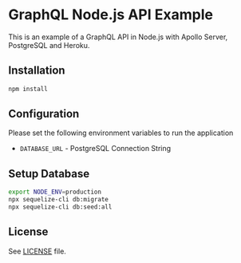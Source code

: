 # GraphQL Node.js API Example

This is an example of a GraphQL API in Node.js with Apollo Server, PostgreSQL and Heroku.

## Installation

``` sh
npm install
```

## Configuration

Please set the following environment variables to run the application

* `DATABASE_URL` - PostgreSQL Connection String

## Setup Database

``` sh
export NODE_ENV=production
npx sequelize-cli db:migrate
npx sequelize-cli db:seed:all
```
## License

See [LICENSE](LICENSE) file.

